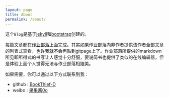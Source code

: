 ```yaml
---
layout: page
title: About
permalink: /about/
---
```


这个`Blog`是基于[jekyll](http://www.jekyllcn.com/)和[bootstrap](http://www.bootcss.com/)创建的。

每篇文章都在[作业部落](https://www.zybuluo.com/mdeditor)上面完成。其实如果作业部落向非作者提供该作者全部文章的列表式查看，也许我就不会再贴到gitpage上了。作业部落所提供的markdown所见即所得式的书写让人感觉十分舒服，要说简书也提供了类似的在线编辑器，但是体验上面个人觉得无法与作业部落相媲美。

如果需要，你可以通过以下方式联系到我：

* github   : [BookThief-D](https://github.com/BookThief-D)
* weibo    : [果果酱0o](http://www.weibo.com/nonboat)

